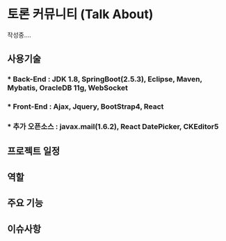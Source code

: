 # 토론 커뮤니티 (Talk About)
작성중....
## 사용기술
### * Back-End : JDK 1.8, SpringBoot(2.5.3), Eclipse, Maven, Mybatis, OracleDB 11g, WebSocket
### * Front-End :  Ajax, Jquery, BootStrap4, React
### * 추가 오픈소스 : javax.mail(1.6.2), React DatePicker, CKEditor5

## 프로젝트 일정

## 역할

## 주요 기능

## 이슈사항
